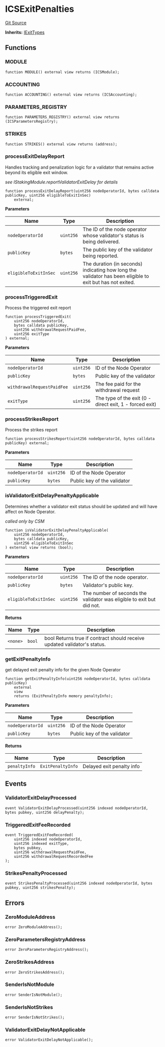 # ICSExitPenalties
[Git Source](https://github.com/lidofinance/community-staking-module/blob/3a4f57c9cf742468b087015f451ef8dce648f719/src/interfaces/ICSExitPenalties.sol)

**Inherits:**
[IExitTypes](/src/interfaces/IExitTypes.sol/interface.IExitTypes.md)


## Functions
### MODULE


```solidity
function MODULE() external view returns (ICSModule);
```

### ACCOUNTING


```solidity
function ACCOUNTING() external view returns (ICSAccounting);
```

### PARAMETERS_REGISTRY


```solidity
function PARAMETERS_REGISTRY() external view returns (ICSParametersRegistry);
```

### STRIKES


```solidity
function STRIKES() external view returns (address);
```

### processExitDelayReport

Handles tracking and penalization logic for a validator that remains active beyond its eligible exit window.

*see IStakingModule.reportValidatorExitDelay for details*


```solidity
function processExitDelayReport(uint256 nodeOperatorId, bytes calldata publicKey, uint256 eligibleToExitInSec)
    external;
```
**Parameters**

|Name|Type|Description|
|----|----|-----------|
|`nodeOperatorId`|`uint256`|The ID of the node operator whose validator's status is being delivered.|
|`publicKey`|`bytes`|The public key of the validator being reported.|
|`eligibleToExitInSec`|`uint256`|The duration (in seconds) indicating how long the validator has been eligible to exit but has not exited.|


### processTriggeredExit

Process the triggered exit report


```solidity
function processTriggeredExit(
    uint256 nodeOperatorId,
    bytes calldata publicKey,
    uint256 withdrawalRequestPaidFee,
    uint256 exitType
) external;
```
**Parameters**

|Name|Type|Description|
|----|----|-----------|
|`nodeOperatorId`|`uint256`|ID of the Node Operator|
|`publicKey`|`bytes`|Public key of the validator|
|`withdrawalRequestPaidFee`|`uint256`|The fee paid for the withdrawal request|
|`exitType`|`uint256`|The type of the exit (0 - direct exit, 1 - forced exit)|


### processStrikesReport

Process the strikes report


```solidity
function processStrikesReport(uint256 nodeOperatorId, bytes calldata publicKey) external;
```
**Parameters**

|Name|Type|Description|
|----|----|-----------|
|`nodeOperatorId`|`uint256`|ID of the Node Operator|
|`publicKey`|`bytes`|Public key of the validator|


### isValidatorExitDelayPenaltyApplicable

Determines whether a validator exit status should be updated and will have affect on Node Operator.

*called only by CSM*


```solidity
function isValidatorExitDelayPenaltyApplicable(
    uint256 nodeOperatorId,
    bytes calldata publicKey,
    uint256 eligibleToExitInSec
) external view returns (bool);
```
**Parameters**

|Name|Type|Description|
|----|----|-----------|
|`nodeOperatorId`|`uint256`|The ID of the node operator.|
|`publicKey`|`bytes`|Validator's public key.|
|`eligibleToExitInSec`|`uint256`|The number of seconds the validator was eligible to exit but did not.|

**Returns**

|Name|Type|Description|
|----|----|-----------|
|`<none>`|`bool`|bool Returns true if contract should receive updated validator's status.|


### getExitPenaltyInfo

get delayed exit penalty info for the given Node Operator


```solidity
function getExitPenaltyInfo(uint256 nodeOperatorId, bytes calldata publicKey)
    external
    view
    returns (ExitPenaltyInfo memory penaltyInfo);
```
**Parameters**

|Name|Type|Description|
|----|----|-----------|
|`nodeOperatorId`|`uint256`|ID of the Node Operator|
|`publicKey`|`bytes`|Public key of the validator|

**Returns**

|Name|Type|Description|
|----|----|-----------|
|`penaltyInfo`|`ExitPenaltyInfo`|Delayed exit penalty info|


## Events
### ValidatorExitDelayProcessed

```solidity
event ValidatorExitDelayProcessed(uint256 indexed nodeOperatorId, bytes pubkey, uint256 delayPenalty);
```

### TriggeredExitFeeRecorded

```solidity
event TriggeredExitFeeRecorded(
    uint256 indexed nodeOperatorId,
    uint256 indexed exitType,
    bytes pubkey,
    uint256 withdrawalRequestPaidFee,
    uint256 withdrawalRequestRecordedFee
);
```

### StrikesPenaltyProcessed

```solidity
event StrikesPenaltyProcessed(uint256 indexed nodeOperatorId, bytes pubkey, uint256 strikesPenalty);
```

## Errors
### ZeroModuleAddress

```solidity
error ZeroModuleAddress();
```

### ZeroParametersRegistryAddress

```solidity
error ZeroParametersRegistryAddress();
```

### ZeroStrikesAddress

```solidity
error ZeroStrikesAddress();
```

### SenderIsNotModule

```solidity
error SenderIsNotModule();
```

### SenderIsNotStrikes

```solidity
error SenderIsNotStrikes();
```

### ValidatorExitDelayNotApplicable

```solidity
error ValidatorExitDelayNotApplicable();
```

